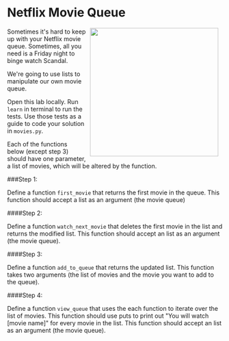 # Netflix Movie Queue

<img src="https://s3.amazonaws.com/after-school-assets/netflix-queue.jpg" align="right" hspace="10" width="300">

Sometimes it's hard to keep up with your Netflix movie queue. Sometimes, all you need is a Friday night to binge watch Scandal.

We're going to use lists to manipulate our own movie queue.

Open this lab locally. Run `learn` in terminal to run the tests. Use those tests as a guide to code your solution in `movies.py`.

Each of the functions below (except step 3) should have one parameter, a list of movies, which will be altered by the function.

###Step 1: 

Define a function `first_movie` that returns the first movie in the queue. This function should accept a list as an argument (the movie queue)

####Step 2: 

Define a function `watch_next_movie` that deletes the first movie in the list and returns the modified list. This function should accept an list as an argument (the movie queue).

####Step 3: 

Define a function `add_to_queue` that returns the updated list. This function takes two arguments (the list of movies and the movie you want to add to the queue).

####Step 4:

Define a function `view_queue` that uses the each function to iterate over the list of movies. This function should use puts to print out "You will watch [movie name]" for every movie in the list. This function should accept an list as an argument (the movie queue).